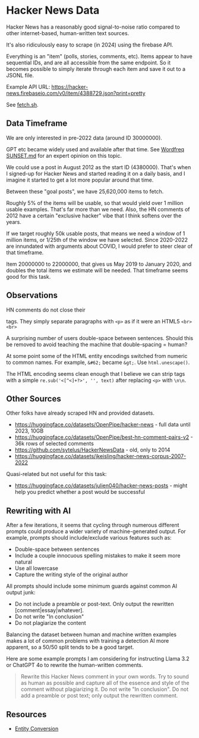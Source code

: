 Hacker News Data
================

Hacker News has a reasonably good signal-to-noise ratio compared to other
internet-based, human-written text sources.

It's also ridiculously easy to scrape (in 2024) using the firebase API.

Everything is an "item" (polls, stories, comments, etc). Items appear to have
sequential IDs, and are all accessible from the same endpoint. So it becomes
possible to simply iterate through each item and save it out to a JSONL file.

Example API URL:
https://hacker-news.firebaseio.com/v0/item/4388729.json?print=pretty

See [fetch.sh](./fetch.sh).


Data Timeframe
--------------

We are only interested in pre-2022 data (around ID 30000000).

GPT etc became widely used and available after that time. See [Wordfreq
SUNSET.md](https://github.com/rspeer/wordfreq/blob/master/SUNSET.md) for an
expert opinion on this topic.

We could use a post in August 2012 as the start ID (4380000). That's
when I signed-up for Hacker News and started reading it on a daily basis, and
I imagine it started to get a lot more popular around that time.

Between these "goal posts", we have 25,620,000 items to fetch.

Roughly 5% of the items will be usable, so that would yield over 1 million
usable examples. That's far more than we need. Also, the HN comments of 2012
have a certain "exclusive hacker" vibe that I think softens over the years.

If we target roughly 50k usable posts, that means we need a window of 1 million
items, or 1/25th of the window we have selected. Since 2020-2022 are innundated
with arguments about COVID, I would prefer to steer clear of that timeframe.

Item 20000000 to 22000000, that gives us May 2019 to January 2020, and doubles
the total items we estimate will be needed. That timeframe seems good for this
task.


Observations
------------

HN comments do not close their <p> tags. They simply separate paragraphs with
`<p>` as if it were an HTML5 `<br><br>`

A surprising number of users double-space between sentences. Should this be
removed to avoid teaching the machine that double-spacing = human?

At some point some of the HTML entity encodings switched from numeric to common
names. For example, `&#62;` became `&gt;`. Use `html.unescape()`.

The HTML encoding seems clean enough that I believe we can strip tags with
a simple `re.sub('<[^<]+?>', '', text)` after replacing `<p>` with `\n\n`.


Other Sources
-------------

Other folks have already scraped HN and provided datasets.

- https://huggingface.co/datasets/OpenPipe/hacker-news - full data until 2023, 10GB
- https://huggingface.co/datasets/OpenPipe/best-hn-comment-pairs-v2 - 36k rows of selected comments
- https://github.com/sytelus/HackerNewsData - old, only to 2014
- https://huggingface.co/datasets/jkeisling/hacker-news-corpus-2007-2022

Quasi-related but not useful for this task:

- https://huggingface.co/datasets/julien040/hacker-news-posts - might help you predict whether a post would be successful


Rewriting with AI
-----------------

After a few iterations, it seems that cycling through numerous different
prompts could produce a wider variety of machine-generated output. For example,
prompts should include/exclude various features such as:

- Double-space between sentences
- Include a couple innocuous spelling mistakes to make it seem more natural
- Use all lowercase
- Capture the writing style of the original author


All prompts should include some minimum guards against common AI output junk:

- Do not include a preamble or post-text. Only output the rewritten [comment|essay|whatever].
- Do not write "In conclusion"
- Do not plagiarize the content

Balancing the dataset between human and machine written examples makes a lot of
common problems with training a detection AI more apparent, so a 50/50 split
tends to be a good target.

Here are some example prompts I am considering for instructing Llama 3.2 or
ChatGPT 4o to rewrite the human-written comments.

> Rewrite this Hacker News comment in your own words. Try to sound as human as
> possible and capture all of the essence and style of the comment without
> plagiarizing it. Do not write "In conclusion". Do not add a preamble or post
> text; only output the rewritten comment.


Resources
---------

- [Entity Conversion](https://www.crummy.com/software/BeautifulSoup/bs3/documentation.html#Entity%20Conversion)

